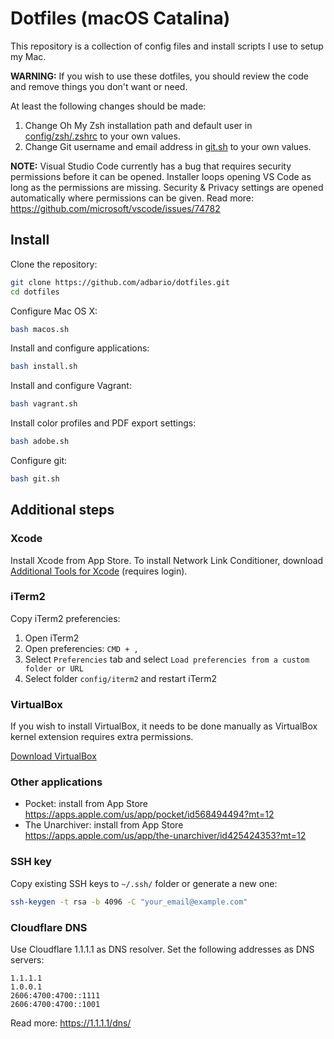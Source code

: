# Dotfiles (macOS Catalina)

This repository is a collection of config files and install scripts I use to setup my Mac.

**WARNING:** If you wish to use these dotfiles, you should review the code and remove things you don't want or need.

At least the following changes should be made:

1. Change Oh My Zsh installation path and default user in [config/zsh/.zshrc](config/zsh/.zshrc) to your own values.
2. Change Git username and email address in [git.sh](git.sh) to your own values.

**NOTE:** Visual Studio Code currently has a bug that requires security permissions before it can be opened. Installer loops opening VS Code as long as the permissions are missing. Security & Privacy settings are opened automatically where permissions can be given. Read more: https://github.com/microsoft/vscode/issues/74782

## Install

Clone the repository:

```bash
git clone https://github.com/adbario/dotfiles.git
cd dotfiles
```

Configure Mac OS X:

```bash
bash macos.sh
```

Install and configure applications:

```bash
bash install.sh
```

Install and configure Vagrant:

```bash
bash vagrant.sh
```

Install color profiles and PDF export settings:

```bash
bash adobe.sh
```

Configure git:

```bash
bash git.sh
```

## Additional steps

### Xcode

Install Xcode from App Store. To install Network Link Conditioner, download [Additional Tools for Xcode](https://developer.apple.com/download/more/?=additional%20tools) (requires login).

### iTerm2

Copy iTerm2 preferencies:

1. Open iTerm2
2. Open preferencies: `CMD + ,`
3. Select `Preferencies` tab and select `Load preferencies from a custom folder or URL`
4. Select folder `config/iterm2` and restart iTerm2

### VirtualBox

If you wish to install VirtualBox, it needs to be done manually as VirtualBox kernel extension requires extra permissions.

[Download VirtualBox](https://www.virtualbox.org/wiki/Downloads)

### Other applications

- Pocket: install from App Store https://apps.apple.com/us/app/pocket/id568494494?mt=12
- The Unarchiver: install from App Store https://apps.apple.com/us/app/the-unarchiver/id425424353?mt=12

### SSH key

Copy existing SSH keys to `~/.ssh/` folder or generate a new one:

```bash
ssh-keygen -t rsa -b 4096 -C "your_email@example.com"
```

### Cloudflare DNS

Use Cloudflare 1.1.1.1 as DNS resolver. Set the following addresses as DNS servers:

```
1.1.1.1
1.0.0.1
2606:4700:4700::1111
2606:4700:4700::1001
```

Read more: https://1.1.1.1/dns/
